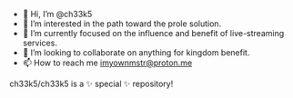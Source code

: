 - 👋 Hi, I’m @ch33k5
- 👀 I’m interested in the path toward the prole solution.
- 🌱 I’m currently focused on the influence and benefit of live-streaming services.
- 💞️ I’m looking to collaborate on anything for kingdom benefit.
- 📫 How to reach me imyownmstr@proton.me


ch33k5/ch33k5 is a ✨ special ✨ repository!

